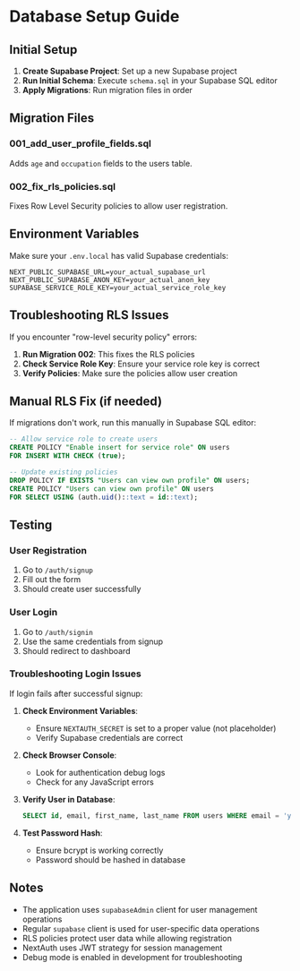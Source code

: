 # Database Setup Guide

## Initial Setup

1. **Create Supabase Project**: Set up a new Supabase project
2. **Run Initial Schema**: Execute `schema.sql` in your Supabase SQL editor
3. **Apply Migrations**: Run migration files in order

## Migration Files

### 001_add_user_profile_fields.sql

Adds `age` and `occupation` fields to the users table.

### 002_fix_rls_policies.sql

Fixes Row Level Security policies to allow user registration.

## Environment Variables

Make sure your `.env.local` has valid Supabase credentials:

```env
NEXT_PUBLIC_SUPABASE_URL=your_actual_supabase_url
NEXT_PUBLIC_SUPABASE_ANON_KEY=your_actual_anon_key
SUPABASE_SERVICE_ROLE_KEY=your_actual_service_role_key
```

## Troubleshooting RLS Issues

If you encounter "row-level security policy" errors:

1. **Run Migration 002**: This fixes the RLS policies
2. **Check Service Role Key**: Ensure your service role key is correct
3. **Verify Policies**: Make sure the policies allow user creation

## Manual RLS Fix (if needed)

If migrations don't work, run this manually in Supabase SQL editor:

```sql
-- Allow service role to create users
CREATE POLICY "Enable insert for service role" ON users
FOR INSERT WITH CHECK (true);

-- Update existing policies
DROP POLICY IF EXISTS "Users can view own profile" ON users;
CREATE POLICY "Users can view own profile" ON users
FOR SELECT USING (auth.uid()::text = id::text);
```

## Testing

### User Registration
1. Go to `/auth/signup`
2. Fill out the form
3. Should create user successfully

### User Login
1. Go to `/auth/signin`
2. Use the same credentials from signup
3. Should redirect to dashboard

### Troubleshooting Login Issues

If login fails after successful signup:

1. **Check Environment Variables**:
   - Ensure `NEXTAUTH_SECRET` is set to a proper value (not placeholder)
   - Verify Supabase credentials are correct

2. **Check Browser Console**:
   - Look for authentication debug logs
   - Check for any JavaScript errors

3. **Verify User in Database**:
   ```sql
   SELECT id, email, first_name, last_name FROM users WHERE email = 'your-email@example.com';
   ```

4. **Test Password Hash**:
   - Ensure bcrypt is working correctly
   - Password should be hashed in database

## Notes

- The application uses `supabaseAdmin` client for user management operations
- Regular `supabase` client is used for user-specific data operations
- RLS policies protect user data while allowing registration
- NextAuth uses JWT strategy for session management
- Debug mode is enabled in development for troubleshooting
